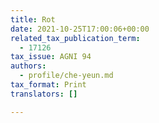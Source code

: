 ```yaml
---
title: Rot
date: 2021-10-25T17:00:06+00:00
related_tax_publication_term:
  - 17126
tax_issue: AGNI 94
authors:
  - profile/che-yeun.md
tax_format: Print
translators: []

---
```

